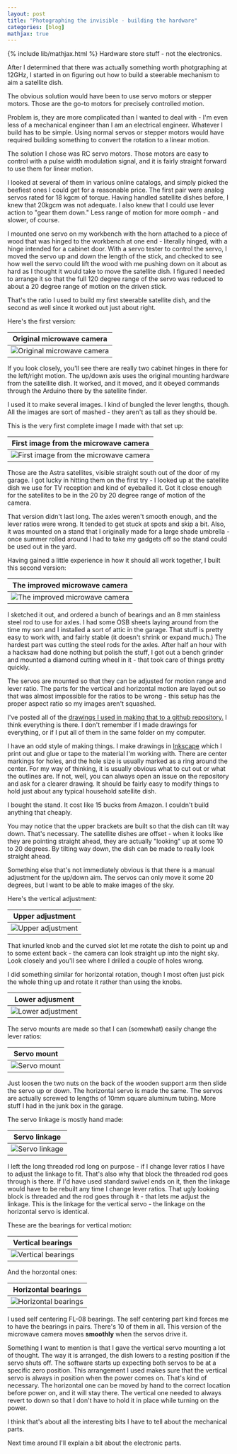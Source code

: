 ```yaml
---
layout: post
title: "Photographing the invisible - building the hardware"
categories: [blog]
mathjax: true
---
```

{% include lib/mathjax.html %}
Hardware store stuff - not the electronics.

After I determined that there was actually something worth photgraphing at 12GHz, I started in on figuring out how to build a steerable mechanism to aim a satellite dish.

The obvious solution would have been to use servo motors or stepper motors.  Those are the go-to motors for precisely controlled motion.

Problem is, they are more complicated than I wanted to deal with - I'm even less of a mechanical engineer than I am an electrical engineer.  Whatever I build has to be simple.  Using normal servos or stepper motors would have required building something to convert the rotation to a linear motion.

The solution I chose was RC servo motors.  Those motors are easy to control with a pulse width modulation signal, and it is fairly straight forward to use them for linear motion.

I looked at several of them in various online catalogs, and simply picked the beefiest ones I could get for a reasonable price.  The first pair were analog servos rated for 18 kgcm of torque.  Having handled satellite dishes before, I knew that 20kgcm was not adequate.  I also knew that I could use lever action to "gear them down."  Less range of motion for more oomph - and slower, of course.

I mounted one servo on my workbench with the horn attached to a piece of wood that was hinged to the workbench at one end - literally hinged, with a hinge intended for a cabinet door.  With a servo tester to control the servo, I moved the servo up and down the length of the stick, and checked to see how well the servo could lift the wood with me pushing down on it about as hard as I thought it would take to move the satellite dish.  I figured I needed to arrange it so that the full 120 degree range of the servo was reduced to about a 20 degree range of motion on the driven stick.

That's the ratio I used to build my first steerable satellite dish, and the second as well since it worked out just about right.

Here's the first version:

|Original microwave camera|
|---------------------------------------|
|![Original microwave camera](/assets/rfcamera/firstrig.jpg)|

If you look closely, you'll see there are really two cabinet hinges in there for the left/right motion.  The up/down axis uses the original mounting hardware from the satellite dish.  It worked, and it moved, and it obeyed commands through the Arduino there by the satellite finder.

I used it to make several images.  I kind of bungled the lever lengths, though.  All the images are sort of mashed - they aren't as tall as they should be.

This is the very first complete image I made with that set up:

|First image from the microwave camera|
|---------------------------------------|
|![First image from the microwave camera](/assets/rfcamera/firstimage.png)|

Those are the Astra satellites, visible straight south out of the door of my garage.  I got lucky in hitting them on the first try - I looked up at the satellite dish we use for TV reception and kind of eyeballed it. Got it close enough for the satellites to be in the 20 by 20 degree range of motion of the camera.

That version didn't last long.  The axles weren't smooth enough, and the lever ratios were wrong.  It tended to get stuck at spots and skip a bit.  Also, it was mounted on a stand that I originally made for a large shade umbrella - once summer rolled around I had to take my gadgets off so the stand could be used out in the yard.

Having gained a little experience in how it should all work together, I built this second version:

|The improved microwave camera|
|---------------------------------------|
|![The improved microwave camera](/assets/rfcamera/rig.jpg)|


I sketched it out, and ordered a bunch of bearings and an 8 mm stainless steel rod to use for axles.  I had some OSB sheets laying around from the time my son and I installed a sort of attic in the garage.  That stuff is pretty easy to work with, and fairly stable (it doesn't shrink or expand much.)  The hardest part was cutting the steel rods for the axles.  After half an hour with a hacksaw had done nothing but polish the stuff, I got out a bench grinder and mounted a diamond cutting wheel in it - that took care of things pretty quickly.

The servos are mounted so that they can be adjusted for motion range and lever ratio.  The parts for the vertical and horizontal motion are layed out so that was almost impossible for the ratios to be wrong - this setup has the proper aspect ratio so my images aren't squashed.

I've posted all of the [drawings I used in making that to a github repository.](https://github.com/JosephEoff/scanner-hardware-drawings)  I think everything is there.  I don't remember if I made drawings for everything, or if I put all of them in the same folder on my computer.

I have an odd style of making things.  I make drawings in [Inkscape](https://inkscape.org) which I print out and glue or tape to the material I'm working with.  There are center markings for holes, and the hole size is usually marked as a ring around the center.  For my way of thinking, it is usually obvious what to cut out or what the outlines are.  If not, well, you can always open an issue on the repository and ask for a clearer drawing. It should be fairly easy to modify things to hold just about any typical household satellite dish.

I bought the stand.  It cost like 15 bucks from Amazon.  I couldn't build anything that cheaply.

You may notice that the upper brackets are built so that the dish can tilt way down.  That's necessary.  The satellite dishes are offset - when it looks like they are pointing straight ahead, they are actually "looking" up at some 10 to 20 degrees.  By tilting way down, the dish can be made to really look straight ahead.

Something else that's not immediately obvious is that there is a manual adjustment for the up/down aim.  The servos can only move it some 20 degrees, but I want to be able to make images of the sky.

Here's the vertical adjustment:

|Upper adjustment|
|---------------------------------------|
|![Upper adjustment](/assets/rfcamera/upperadjustment.jpg)|

That knurled knob and the curved slot let me rotate the dish to point up and to some extent back - the camera can look straight up into the night sky.  Look closely and you'll see where I drilled a couple of holes wrong.

I did something similar for horizontal rotation, though I most often just pick the whole thing up and rotate it rather than using the knobs.

|Lower adjusment|
|---------------------------------------|
|![Lower adjustment](/assets/rfcamera/loweradjustment.jpg)|


The servo mounts are made so that I can (somewhat) easily change the lever ratios:

|Servo mount|
|---------------------------------------|
|![Servo mount](/assets/rfcamera/servomount.jpg)|

Just loosen the two nuts on the back of the wooden support arm then slide the servo up or down.  The horizontal servo is made the same.  The servos are actually screwed to lengths of 10mm square aluminum tubing.  More stuff I had in the junk box in the garage.

The servo linkage is mostly hand made:

|Servo linkage|
|---------------------------------------|
|![Servo linkage](/assets/rfcamera/servolinkage.jpg)|

I left the long threaded rod long on purpose - if I change lever ratios I have to adjust the linkage to fit.  That's also why that block the threaded rod goes through is there.  If I'd have used standard swivel ends on it, then the linkage would have to be rebuilt any time I change lever ratios.  That ugly looking block is threaded and the rod goes through it - that lets me adjust the linkage.  This is the linkage for the vertical servo - the linkage on the horizontal servo is identical.

These are the bearings for vertical motion:

|Vertical bearings|
|---------------------------------------|
|![Vertical bearings](/assets/rfcamera/verticalbearings.jpg)|

And the horzontal ones:

|Horizontal bearings|
|---------------------------------------|
|![Horizontal bearings](/assets/rfcamera/horizontalbearings.jpg)|

I used self centering FL-08 bearings.  The self centering part kind forces me to have the bearings in pairs.  There's 10 of them in all.  This version of the microwave camera moves **smoothly** when the servos drive it.

Something I want to mention is that I gave the vertical servo mounting a lot of thought.  The way it is arranged, the dish lowers to a resting position if the servo shuts off.  The software starts up expecting both servos to be at a specific zero position.  This arrangement I used makes sure that the vertical servo is always in position when the power comes on.  That's kind of necessary.  The horizontal one can be moved by hand to the correct location before power on, and it will stay there.  The vertical one needed to always revert to down so that I don't have to hold it in place while turning on the power.

I think that's about all the interesting bits I have to tell about the mechanical parts.

Next time around I'll explain a bit about the electronic parts.





